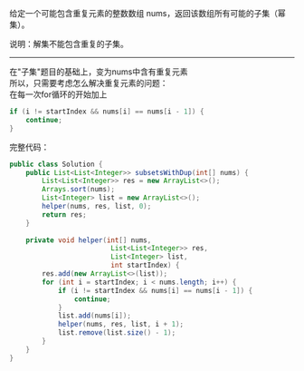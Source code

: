 给定一个可能包含重复元素的整数数组 nums，返回该数组所有可能的子集（幂集）。

说明：解集不能包含重复的子集。

***

在"子集"题目的基础上，变为nums中含有重复元素  
所以，只需要考虑怎么解决重复元素的问题：  
在每一次for循环的开始加上

```Java
if (i != startIndex && nums[i] == nums[i - 1]) {
    continue;
}
```

完整代码：

```Java
public class Solution {
    public List<List<Integer>> subsetsWithDup(int[] nums) {
        List<List<Integer>> res = new ArrayList<>();
        Arrays.sort(nums);
        List<Integer> list = new ArrayList<>();
        helper(nums, res, list, 0);
        return res;
    }
    
    private void helper(int[] nums, 
                         List<List<Integer>> res, 
                         List<Integer> list,
                         int startIndex) {
        res.add(new ArrayList<>(list));
        for (int i = startIndex; i < nums.length; i++) {
            if (i != startIndex && nums[i] == nums[i - 1]) {
                continue;
            }
            list.add(nums[i]);
            helper(nums, res, list, i + 1);
            list.remove(list.size() - 1);
        }
    }
}
```